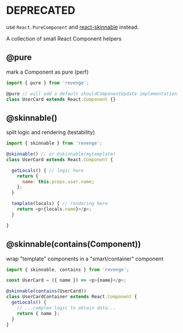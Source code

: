 # DEPRECATED

use `React.PureComponent` and [react-skinnable](https://github.com/buildo/react-skinnable) instead.

A collection of small React Component helpers

## @pure

mark a Component as pure (perf)

```js
import { pure } from 'revenge';

@pure // will add a default shouldComponentUpdate implementation
class UserCard extends React.Component {}
```

## @skinnable()

split logic and rendering (testability)

```js
import { skinnable } from 'revenge';

@skinnable() // or @skinnable(mytemplate)
class UserCard extends React.Component {

  getLocals() { // logic here
    return {
      name: this.props.user.name;
    };
  }

  template(locals) { // rendering here
    return <p>{locals.name}</p>;
  }

}
```

## @skinnable(contains(Component))

wrap "template" components in a "smart/container" component

```js
import { skinnable, contains } from 'revenge';

const UserCard = ({ name }) => <p>{name}</p>;

@skinnable(contains(UserCard))
class UserCardContainer extends React.Component {
  getLocals() {
    // ...complex logic to obtain data...
    return { name };
  }
}
```
